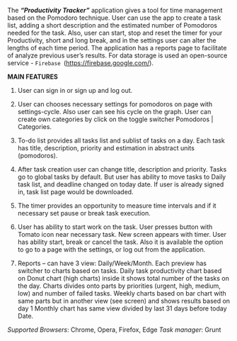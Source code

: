 The **_“Productivity Tracker”_** application gives a tool for time management based on the Pomodoro technique.
User can use the app to create a task list, adding a short description and the estimated number of Pomodoros needed for the task.
Also, user can start, stop and reset the timer for your Productivity, short and long break, and in the settings user can
alter the lengths of each time period.
The application has a reports page to facilitate of analyze previous user’s results.
For data storage is used an open-source service - `Firebase `(https://firebase.google.com/).

**MAIN FEATURES**

1. User can sign in or sign up and log out.

2. User can chooses necessary settings for pomodoros on page with settings-cycle. Also user can see his cycle on the graph.
User can create own categories by click on the toggle switcher Pomodoros | Categories.

3. To-do list provides all tasks list and sublist of tasks on a day. Each task has title, description, priority and estimation in
abstract units (pomodoros).

4. After task creation user can change title, description and priority.
Tasks go to global tasks by default. But user has ability to move tasks to Daily task list, and deadline changed on today date.
If user is already signed in, task list page would be downloaded.

5. The timer provides an opportunity to measure time intervals and if it necessary set pause or break task execution.

6. User has ability to start work on the task. User presses button with Tomato icon near necessary task.
New screen appears with timer. User has ability start, break or cancel the task. Also it is available the option to go to a
page with the settings, or log out from the application.

7. Reports – can have 3 view: Daily/Week/Month.
Each preview has switcher to charts based on tasks.
Daily task productivity chart based on Donut chart (high charts) inside it shows total number of the tasks on the day.
Charts divides onto parts by priorities (urgent, high, medium, low) and number of failed tasks.
Weekly charts based on bar chart with same parts but in another view (see screen) and shows results based on day 1
Monthly chart has same view divided by last 31 days before today Date.

_Supported Browsers_: Chrome, Opera, Firefox, Edge
_Task manager_: Grunt